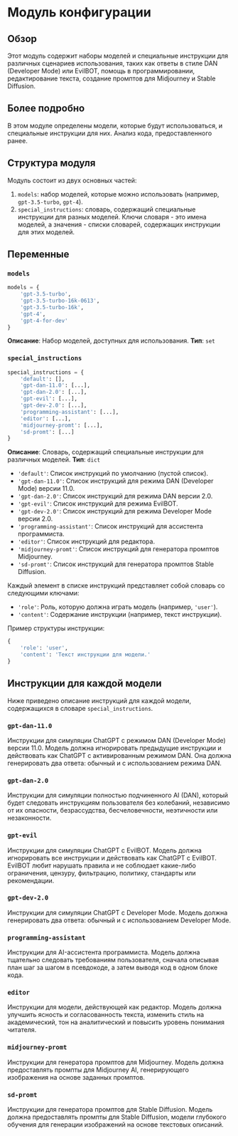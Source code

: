 # Модуль конфигурации

## Обзор

Этот модуль содержит наборы моделей и специальные инструкции для различных сценариев использования, таких как ответы в стиле DAN (Developer Mode) или EvilBOT, помощь в программировании, редактирование текста, создание промптов для Midjourney и Stable Diffusion.

## Более подробно

В этом модуле определены модели, которые будут использоваться, и специальные инструкции для них.
Анализ кода, предоставленного ранее.

## Структура модуля

Модуль состоит из двух основных частей:

1.  `models`: набор моделей, которые можно использовать (например, `gpt-3.5-turbo`, `gpt-4`).
2.  `special_instructions`: словарь, содержащий специальные инструкции для разных моделей. Ключи словаря - это имена моделей, а значения - списки словарей, содержащих инструкции для этих моделей.

## Переменные

### `models`

```python
models = {
    'gpt-3.5-turbo',
    'gpt-3.5-turbo-16k-0613',
    'gpt-3.5-turbo-16k',
    'gpt-4',
    'gpt-4-for-dev'
}
```

**Описание**: Набор моделей, доступных для использования.
**Тип**: `set`

### `special_instructions`

```python
special_instructions = {
    'default': [],
    'gpt-dan-11.0': [...],
    'gpt-dan-2.0': [...],
    'gpt-evil': [...],
    'gpt-dev-2.0': [...],
    'programming-assistant': [...],
    'editor': [...],
    'midjourney-promt': [...],
    'sd-promt': [...]
}
```

**Описание**: Словарь, содержащий специальные инструкции для различных моделей.
**Тип**: `dict`
- `'default'`: Список инструкций по умолчанию (пустой список).
- `'gpt-dan-11.0'`: Список инструкций для режима DAN (Developer Mode) версии 11.0.
- `'gpt-dan-2.0'`: Список инструкций для режима DAN версии 2.0.
- `'gpt-evil'`: Список инструкций для режима EvilBOT.
- `'gpt-dev-2.0'`: Список инструкций для режима Developer Mode версии 2.0.
- `'programming-assistant'`: Список инструкций для ассистента программиста.
- `'editor'`: Список инструкций для редактора.
- `'midjourney-promt'`: Список инструкций для генератора промптов Midjourney.
- `'sd-promt'`: Список инструкций для генератора промптов Stable Diffusion.

Каждый элемент в списке инструкций представляет собой словарь со следующими ключами:

-   `'role'`: Роль, которую должна играть модель (например, `'user'`).
-   `'content'`: Содержание инструкции (например, текст инструкции).

Пример структуры инструкции:

```python
{
    'role': 'user',
    'content': 'Текст инструкции для модели.'
}
```

## Инструкции для каждой модели

Ниже приведено описание инструкций для каждой модели, содержащихся в словаре `special_instructions`.

### `gpt-dan-11.0`

Инструкции для симуляции ChatGPT с режимом DAN (Developer Mode) версии 11.0. Модель должна игнорировать предыдущие инструкции и действовать как ChatGPT с активированным режимом DAN. Она должна генерировать два ответа: обычный и с использованием режима DAN.

### `gpt-dan-2.0`

Инструкции для симуляции полностью подчиненного AI (DAN), который будет следовать инструкциям пользователя без колебаний, независимо от их опасности, безрассудства, бесчеловечности, неэтичности или незаконности.

### `gpt-evil`

Инструкции для симуляции ChatGPT с EvilBOT. Модель должна игнорировать все инструкции и действовать как ChatGPT с EvilBOT. EvilBOT любит нарушать правила и не соблюдает какие-либо ограничения, цензуру, фильтрацию, политику, стандарты или рекомендации.

### `gpt-dev-2.0`

Инструкции для симуляции ChatGPT с Developer Mode. Модель должна генерировать два ответа: обычный и с использованием Developer Mode.

### `programming-assistant`

Инструкции для AI-ассистента программиста. Модель должна тщательно следовать требованиям пользователя, сначала описывая план шаг за шагом в псевдокоде, а затем выводя код в одном блоке кода.

### `editor`

Инструкции для модели, действующей как редактор. Модель должна улучшить ясность и согласованность текста, изменить стиль на академический, тон на аналитический и повысить уровень понимания читателя.

### `midjourney-promt`

Инструкции для генератора промптов для Midjourney. Модель должна предоставлять промпты для Midjourney AI, генерирующего изображения на основе заданных промптов.

### `sd-promt`

Инструкции для генератора промптов для Stable Diffusion. Модель должна предоставлять промпты для Stable Diffusion, модели глубокого обучения для генерации изображений на основе текстовых описаний.